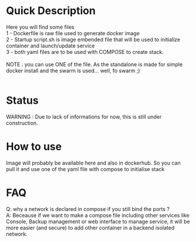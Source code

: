 # Quick Description

Here you will find some files<br>
    1 - Dockerfile is raw file used to generate docker image<br>
    2 - Startup script.sh is image embended file that will be used to initialize container and launch/update service<br>
    3 - both yaml files are to be used with COMPOSE to create stack.<br>
<br>
NOTE : you can use ONE of the file. As the standalone is made for simple docker install and the swarm is used... well, fo swarm ;)<br>
<br>
# Status

WARNING : Due to lack of informations for now, this is still under construction.

# How to use

Image will probably be available here and also in dockerhub.
So you can pull it and use one of the yaml file with compose to initialise stack

# FAQ

Q: why a network is declared in compose if you still bind the ports ?<br>
A: Beceause if we want to make a compose file including other services like Console, Backup management or web interface to manage service,
it will be more easier (and secure) to add other container in a backend isolated network.
